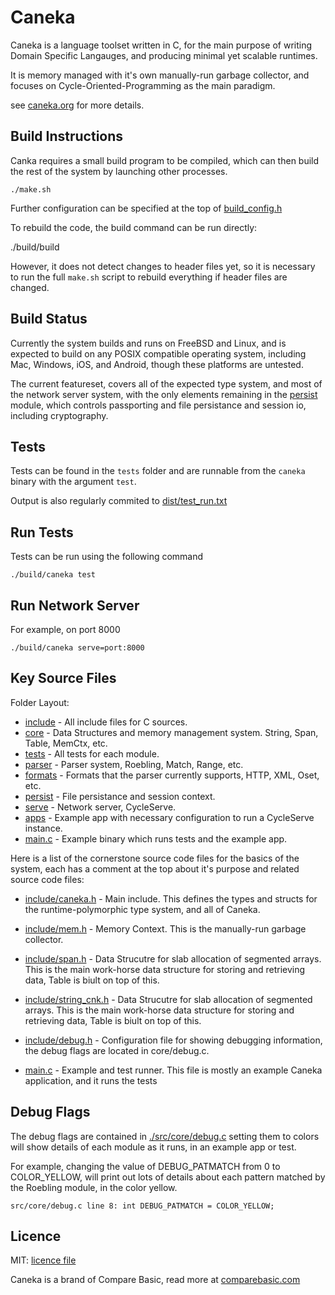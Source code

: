 # Caneka

Caneka is a language toolset written in C, for the main purpose of writing
Domain Specific Langauges, and producing minimal yet scalable runtimes.

It is memory managed with it's own manually-run garbage collector, and focuses
on Cycle-Oriented-Programming as the main paradigm.

see [caneka.org](https://caneka.org) for more details.

## Build Instructions

Canka requires a small build program to be compiled, which can then build the
rest of the system by launching other processes.

    ./make.sh

Further configuration can be specified at the top of
[build_config.h](./build_config.h)

To rebuild the code, the build command can be run directly:

   ./build/build

However, it does not detect changes to header files yet, so it is necessary to
run the full `make.sh` script to rebuild everything if header files are
changed.

## Build Status

Currently the system builds and runs on FreeBSD and Linux, and is expected to
build on any POSIX compatible operating system, including Mac, Windows, iOS,
and Android, though these platforms are untested.

The current featureset, covers all of the expected type system, and most of the
network server system, with the only elements remaining in the
[persist](./src/persist) module, which controls passporting and file
persistance and session io, including cryptography.

## Tests

Tests can be found in the `tests` folder and are runnable from the `caneka`
binary with the argument `test`.

Output is also regularly commited to [dist/test_run.txt](./dist/test_run.txt)

## Run Tests

Tests can be run using the following command

    ./build/caneka test

## Run Network Server

For example, on port 8000

    ./build/caneka serve=port:8000 

## Key Source Files

Folder Layout:

 - [include](./include/) - All include files for C sources.
 - [core](./core/) - Data Structures and memory management system. String,
   Span, Table, MemCtx, etc.
 - [tests](./tests/) - All tests for each module.
 - [parser](./parser/) - Parser system, Roebling, Match, Range, etc.
 - [formats](./formats/) - Formats that the parser currently supports, HTTP,
   XML, Oset, etc.
 - [persist](./persist/) - File persistance and session context.
 - [serve](./serve/) - Network server, CycleServe.
 - [apps](./apps/) - Example app with necessary configuration to run a
   CycleServe instance.
 - [main.c](./main.c) - Example binary which runs tests and the example app.


Here is a list of the cornerstone source code files for the basics of the
system, each has a comment at the top about it's purpose and related source
code files:

- [include/caneka.h](./include/caneka.h) - Main include. This defines the types
  and structs for the runtime-polymorphic type system, and all of Caneka.

- [include/mem.h](./include/mem.h) - Memory Context. This is the manually-run
  garbage collector.

- [include/span.h](./include/span.h) - Data Strucutre for slab allocation of
  segmented arrays. This is the main work-horse data structure for storing and
  retrieving data, Table is biult on top of this.

- [include/string_cnk.h](./include/string_cnk.h) - Data Strucutre for slab
  allocation of segmented arrays. This is the main work-horse data structure
  for storing and retrieving data, Table is biult on top of this.

- [include/debug.h](./include/debug.h) - Configuration file for showing
  debugging information, the debug flags are located in core/debug.c.

- [main.c](./main.c) - Example and test runner. This file is mostly an example
  Caneka application, and it runs the tests

## Debug Flags

The debug flags are contained in [./src/core/debug.c](./src/core/debug.c)
setting them to colors will show details of each module as it runs, in an
example app or test.

For example, changing the value of DEBUG_PATMATCH from 0 to COLOR_YELLOW, will
print out lots of details about each pattern matched by the Roebling module, in
the color yellow.

    src/core/debug.c line 8: int DEBUG_PATMATCH = COLOR_YELLOW;

## Licence

MIT: [licence file](./LICENCE)

Caneka is a brand of Compare Basic, read more at
[comparebasic.com](https://comparebasic.com)
